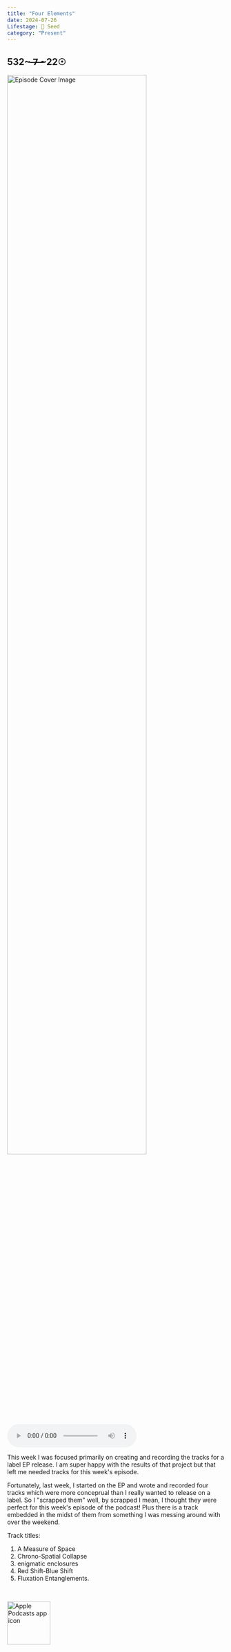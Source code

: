 ```yaml
---
title: "Four Elements"
date: 2024-07-26
Lifestage: 🌱 Seed
category: "Present"
---
```

## 532~ ̶7̶ ̶~22☉
<img src="https://artwork.captivate.fm/15e9163c-6b8d-4db0-a0e4-a1a47f8f8888/E7x0ZgUZI8Rl_GVUGivP48my.jpg" alt="Episode Cover Image" width=80%/>
<audio controls>
  <source src="https://podcasts.captivate.fm/media/d516dec6-0435-41ed-9923-746f52afe27e/Episode-114.mp3" type="audio/mpeg">
  Your browser does not support the audio element.
</audio>

<p>This week I was focused primarily on creating and recording the tracks for a label EP release. I am super happy with the results of that project but that left me needed tracks for this week's episode.</p><p>Fortunately, last week, I started on the EP and wrote and recorded four tracks which were more conceprual than I really wanted to release on a label. So I "scrapped them" well, by scrapped I mean, I thought they were perfect for this week's episode of the podcast! Plus there is a track embedded in the midst of them from something I was messing around with over the weekend. </p><p>Track titles:</p><ol><li>A Measure of Space</li><li>Chrono-Spatial Collapse</li><li>enigmatic enclosures</li><li>Red Shift-Blue Shift</li><li>Fluxation Entanglements. </li></ol><br/>

<a href="https://podcasts.apple.com/us/podcast/living-room-music/id1608791560?tscg=30200&itsct=podcast_box_appicon&ls=1&mttnsubad=1608791560" style="display: inline-block;"><img src="https://toolbox.marketingtools.apple.com/api/v2/badges/app-icon-podcasts/standard/en-us" alt="Apple Podcasts app icon" style="width: 100px; height: 100px; vertical-align: middle; object-fit: contain;" /></a>
    
